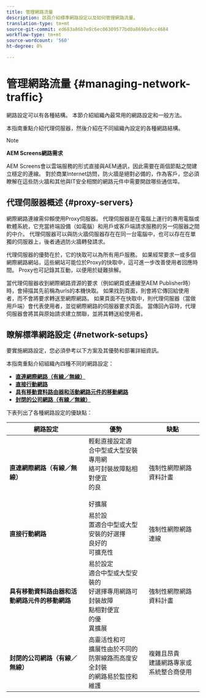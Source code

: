 ```yaml
---
title: 管理網路流量
description: 該頁介紹標準網路設定以及如何管理網路流量。
translation-type: tm+mt
source-git-commit: ed683a86b7e8c6ec06309577bd0a8690a9cc4684
workflow-type: tm+mt
source-wordcount: '560'
ht-degree: 0%

---
```



# 管理網路流量 {#managing-network-traffic}

網路設定可以有各種結構。 本節介紹組織內最常用的網路設定和一般方法。

本指南重點介紹代理伺服器，然後介紹在不同組織內設定的各種網路結構。

>[!NOTE]
>
>**AEM Screens網路需求**
>
>AEM Screens會以雲端服務的形式直接與AEM通訊，因此需要在兩個節點之間建立穩定的連線。 對於商業Internet訪問，防火牆是絕對必備的，作為客戶，您必須瞭解在這些防火牆和其他與IT安全相關的網路元件中需要開啟哪些通信埠。

## 代理伺服器概述 {#proxy-servers}

網際網路連線需仰賴使用Proxy伺服器。 代理伺服器是在電腦上運行的專用電腦或軟體系統，它充當終端設備（如電腦）和用戶或客戶端請求服務的另一伺服器之間的中介。 代理伺服器可以與防火牆伺服器存在在同一台電腦中，也可以存在在單獨的伺服器上，後者通過防火牆轉發請求。

代理伺服器的優勢在於，它的快取可以為所有用戶服務。 如果經常要求一或多個網際網路網站，這些網站可能位於Proxy的快取中，這可進一步改善使用者回應時間。 Proxy也可記錄其互動，以便用於疑難排解。

當代理伺服器收到網際網路資源的要求（例如網頁或連線至AEM Publisher時）時，會掃描其先前稱為urls的本機快取。 如果找到頁面，則會將它傳回給使用者，而不會將要求轉送至網際網路。 如果頁面不在快取中，則代理伺服器（當做用戶端）會代表使用者，並從網際網路的伺服器要求頁面。 當傳回內容時，代理伺服器會將其與原始請求建立關聯，並將其轉送給使用者。

## 瞭解標準網路設定 {#network-setups}

要實施網路設定，您必須參考以下方案及其優勢和部署詳細資訊。

本指南重點介紹組織內四種不同的網路設定：

* **[直連網際網路（有線／無線）](/help/using/direct-internet-network.md)**
* **[直接行動網路](/help/using/mobile-network.md)**
* **[具有移動資料路由器和活動網路元件的移動網路](/help/using/mobile-network-router.md)**
* **[封閉的公司網路（有線／無線）](/help/using/enclosed-corporate-network.md)**

下表列出了各種網路設定的優缺點：

| 網路設定 | 優勢 | 缺點 |
|--- |--- |--- |
| **直連網際網路（有線／無線）** | 輕鬆直接設定適<br>合中型或大型安裝專用網<br>絡可封裝故障點相對便宜<br>的良<br><br>好擴展 | 強制性網際網路資料計畫 |
| **直接行動網路** | 易於設<br>置適合中型或大型安裝的好選擇<br>良好的<br>可擴充性 | 強制性網際網路連線 |
| **具有移動資料路由器和活動網路元件的移動網路** | 易於設定<br>適合中型或大型安裝的<br>好選擇專用網路可封裝故障<br>點相對便宜<br>的優<br>異擴展 | 強制性網際網路資料計畫 |
| **封閉的公司網路（有線／無線）** | 高靈活性和可<br>擴展性由於不同的防禦線路而高度安<br>全封裝<br>的網路易於監控和<br>維護 | 複雜且昂貴<br>建議網路專家或系統整合商使用 |
